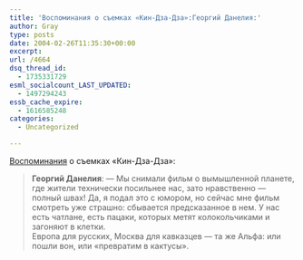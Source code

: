 ```yaml
---
title: 'Воспоминания о съемках «Кин-Дза-Дза»:Георгий Данелия:'
author: Gray
type: posts
date: 2004-02-26T11:35:30+00:00
excerpt:
url: /4664
dsq_thread_id:
  - 1735331729
esml_socialcount_LAST_UPDATED:
  - 1497294243
essb_cache_expire:
  - 1616585248
categories:
  - Uncategorized

---
```








<a href="http://www.podrobnosti.ua/culture/2004/02/26/104561.html" target="_blank">Воспоминания</a> о съемках &#171;Кин-Дза-Дза&#187;:

> **Георгий Данелия**: &#8212; Мы снимали фильм о вымышленной планете, где жители технически посильнее нас, зато нравственно &#8212; полный швах! Да, я подал это с юмором, но сейчас мне фильм смотреть уже страшно: сбывается предсказанное в нем. У нас есть чатлане, есть пацаки, которых метят колокольчиками и загоняют в клетки.  
> Европа для русских, Москва для кавказцев &#8212; та же Альфа: или пошли вон, или &#171;превратим в кактусы&#187;.